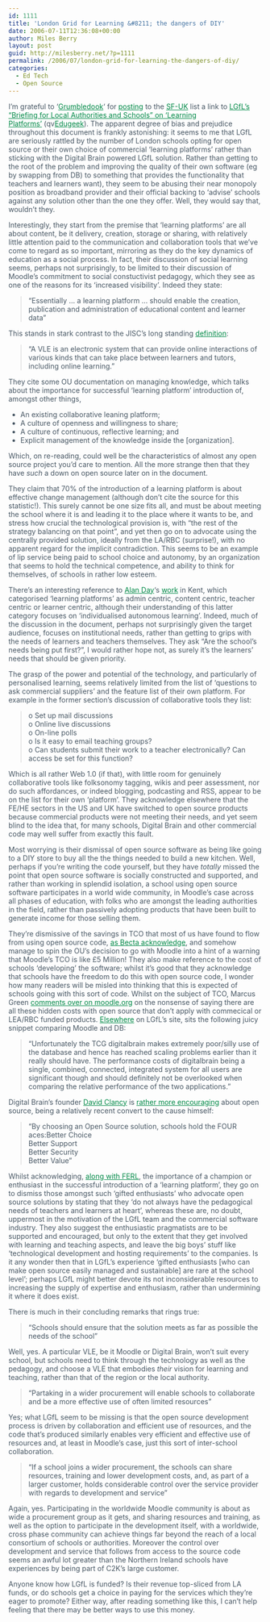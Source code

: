 ```yaml
---
id: 1111
title: 'London Grid for Learning &#8211; the dangers of DIY'
date: 2006-07-11T12:36:08+00:00
author: Miles Berry
layout: post
guid: http://milesberry.net/?p=1111
permalink: /2006/07/london-grid-for-learning-the-dangers-of-diy/
categories:
  - Ed Tech
  - Open Source
---
```

<p style="color: #495865;">
  I&#8217;m grateful to &#8216;<a style="color: #008947;" href="http://web.archive.org/web/20061102114756/http://www.edugeek.net/index.php?name=Blogs&mode=user&nick=GrumbleDook">Grumbledook</a>&#8216; for <a style="color: #008947;" href="http://web.archive.org/web/20061102114756/http://groups.google.com/group/sf-uk-discuss/browse_thread/thread/5dd2c6657a5538ee/fb2d27ad256f65f5#fb2d27ad256f65f5">posting</a> to the <a style="color: #008947;" href="http://web.archive.org/web/20061102114756/http://schoolforge.org.uk/">SF-UK</a> list a link to <a style="color: #008947;" href="http://web.archive.org/web/20061102114756/http://www.lgfl.net/lgfl/sections/learningplatform/homepage/documents/learning%20platforms%20document.doc">LGfL&#8217;s &#8220;Briefing for Local Authorities and Schools&#8221; on &#8216;Learning Platforms&#8217;</a> (qv<a style="color: #008947;" href="http://web.archive.org/web/20061102114756/http://www.edugeek.net/index.php?name=Forums&file=viewtopic&t=3610">Edugeek</a>). The apparent degree of bias and prejudice throughout this document is frankly astonishing: it seems to me that LGfL are seriously rattled by the number of London schools opting for open source or their own choice of commercial &#8216;learning platforms&#8217; rather than sticking with the Digital Brain powered LGfL solution. Rather than getting to the root of the problem and improving the quality of their own software (eg by swapping from DB) to something that provides the functionality that teachers and learners want), they seem to be abusing their near monopoly position as broadband provider and their official backing to &#8216;advise&#8217; schools against any solution other than the one they offer. Well, they would say that, wouldn&#8217;t they.
</p>

<p style="color: #495865;">
  Interestingly, they start from the premise that &#8216;learning platforms&#8217; are all about content, be it delivery, creation, storage or sharing, with relatively little attention paid to the communication and collaboration tools that we&#8217;ve come to regard as so important, mirroring as they do the key dynamics of education as a social process. In fact, their discussion of social learning seems, perhaps not surprisingly, to be limited to their discussion of Moodle&#8217;s commitment to social constuctivist pedagogy, which they see as one of the reasons for its &#8216;increased visibility&#8217;. Indeed they state:
</p>

<blockquote style="color: #495865;">
  <p>
    &#8220;Essentially &#8230; a learning platform &#8230; should enable the creation, publication and administration of educational content and learner data&#8221;
  </p>
</blockquote>

<p style="color: #495865;">
  This stands in stark contrast to the JISC&#8217;s long standing <a style="color: #008947;" href="http://web.archive.org/web/20061102114756/http://www.jisc.ac.uk/index.cfm?name=issue_vle_mle">definition</a>:
</p>

<blockquote style="color: #495865;">
  <p>
    &#8220;A VLE is an electronic system that can provide online interactions of various kinds that can take place between learners and tutors, including online learning.&#8221;
  </p>
</blockquote>

<p style="color: #495865;">
  They cite some OU documentation on managing knowledge, which talks about the importance for successful &#8216;learning platform&#8217; introduction of, amongst other things,
</p>

<ul style="color: #495865;">
  <li>
    An existing collaborative leaning platform;
  </li>
  <li>
    A culture of openness and willingness to share;
  </li>
  <li>
    A culture of continuous, reflective learning; and
  </li>
  <li>
    Explicit management of the knowledge inside the [organization].
  </li>
</ul>

<p style="color: #495865;">
  Which, on re-reading, could well be the characteristics of almost any open source project you&#8217;d care to mention. All the more strange then that they have <em>such</em> a down on open source later on in the document.
</p>

<p style="color: #495865;">
  They claim that 70% of the introduction of a learning platform is about effective change management (although don&#8217;t cite the source for this statistic!). This surely cannot be one size fits all, and must be about meeting the school where it is and leading it to the place where it wants to be, and stress how crucial the technological provision is, with &#8220;the rest of the strategy balancing on that point&#8221;, and yet then go on to advocate using the centrally provided solution, ideally from the LA/RBC (surprise!), with no apparent regard for the implicit contradiction. This seems to be an example of lip service being paid to school choice and autonomy, by an organization that seems to hold the technical competence, and ability to think for themselves, of schools in rather low esteem.
</p>

<p style="color: #495865;">
  There&#8217;s an interesting reference to <a style="color: #008947;" href="http://web.archive.org/web/20061102114756/http://clusterweb.org.uk/cs/community/kcc_digital_curriculum/default.aspx">Alan Day</a>&#8216;s <a style="color: #008947;" href="http://web.archive.org/web/20061102114756/http://www.clusterweb.org.uk/docs/LPAdvGuid_260506.pdf">work</a> in Kent, which categorised &#8216;learning platforms&#8217; as admin centric, content centric, teacher centric or learner centric, although their understanding of this latter category focuses on &#8216;individualised autonomous learning&#8217;. Indeed, much of the discussion in the document, perhaps not surprisingly given the target audience, focuses on institutional needs, rather than getting to grips with the needs of learners and teachers themselves. They ask &#8220;Are the school&#8217;s needs being put first?&#8221;, I would rather hope not, as surely it&#8217;s the learners&#8217; needs that should be given priority.
</p>

<p style="color: #495865;">
  The grasp of the power and potential of the technology, and particularly of personalised learning, seems relatively limited from the list of &#8216;questions to ask commercial suppliers&#8217; and the feature list of their own platform. For example in the former section&#8217;s discussion of collaborative tools they list:
</p>

<blockquote style="color: #495865;">
  <p>
    o Set up mail discussions<br /> o Online live discussions<br /> o On-line polls<br /> o Is it easy to email teaching groups?<br /> o Can students submit their work to a teacher electronically? Can access be set for this function?
  </p>
</blockquote>

<p style="color: #495865;">
  Which is all rather Web 1.0 (if that), with little room for genuinely collaborative tools like folksonomy tagging, wikis and peer assessment, nor do such affordances, or indeed blogging, podcasting and RSS, appear to be on the list for their own &#8216;platform&#8217;. They acknowledge elsewhere that the FE/HE sectors in the US and UK have switched to open source products because commercial products were not meeting their needs, and yet seem blind to the idea that, for many schools, Digital Brain and other commercial code may well suffer from exactly this fault.
</p>

<p style="color: #495865;">
  Most worrying is their dismissal of open source software as being like going to a DIY store to buy all the the things needed to build a new kitchen. Well, perhaps if you&#8217;re writing the code yourself, but they have <em>totally</em> missed the point that open source software is socially constructed and supported, and rather than working in splendid isolation, a school using open source software participates in a world wide community, in Moodle&#8217;s case across all phases of education, with folks who are amongst the leading authorities in the field, rather than passively adopting products that have been built to generate income for those selling them.
</p>

<p style="color: #495865;">
  They&#8217;re dismissive of the savings in TCO that most of us have found to flow from using open source code, <a style="color: #008947;" href="http://web.archive.org/web/20061102114756/http://www.becta.org.uk/corporate/publications/documents/BEC5606_Full_report18.pdf">as Becta acknowledge</a>, and somehow manage to spin the OU&#8217;s decision to go with Moodle into a hint of a warning that Moodle&#8217;s TCO is like £5 Million! They also make reference to the cost of schools &#8216;developing&#8217; the software; whilst it&#8217;s good that they acknowledge that schools have the freedom to do this with open source code, I wonder how many readers will be misled into thinking that this is expected of schools going with this sort of code. Whilst on the subject of TCO, Marcus Green <a style="color: #008947;" href="http://web.archive.org/web/20061102114756/http://moodle.org/mod/forum/discuss.php?d=49528#226501">comments over on moodle.org</a> on the nonsense of saying there are all these hidden costs with open source that don&#8217;t apply with commecical or LEA/RBC funded products. <a style="color: #008947;" href="http://web.archive.org/web/20061102114756/http://www.lgfl.net/david/GATE_A_FEB_2005/Moodle%20Notes.doc">Elsewhere</a> on LGfL&#8217;s site, sits the following juicy snippet comparing Moodle and DB:
</p>

<blockquote style="color: #495865;">
  <p>
    &#8220;Unfortunately the TCG digitalbrain makes extremely poor/silly use of the database and hence has reached scaling problems earlier than it really should have. The performance costs of digitalbrain being a single, combined, connected, integrated system for all users are significant though and should definitely not be overlooked when comparing the relative performance of the two applications.&#8221;
  </p>
</blockquote>

<p style="color: #495865;">
  Digital Brain&#8217;s founder <a style="color: #008947;" href="http://web.archive.org/web/20061102114756/http://www.sosuk.org/content.php?page=about%20us">David Clancy</a> is <a style="color: #008947;" href="http://web.archive.org/web/20061102114756/http://www.sosuk.org/content.php?page=whyopensource">rather more encouraging</a> about open source, being a relatively recent convert to the cause himself:
</p>

<blockquote style="color: #495865;">
  <p>
    &#8220;By choosing an Open Source solution, schools hold the FOUR aces:Better Choice<br /> Better Support<br /> Better Security<br /> Better Value&#8221;
  </p>
</blockquote>

<p style="color: #495865;">
  Whilst acknowledging, <a style="color: #008947;" href="http://web.archive.org/web/20061102114756/http://ferl.becta.org.uk/display.cfm?page=145">along with FERL</a>, the importance of a champion or enthusiast in the successful introduction of a &#8216;learning platform&#8217;, they go on to dismiss those amongst such &#8216;gifted enthusiasts&#8217; who advocate open source solutions by stating that they &#8216;do not always have the pedagogical needs of teachers and learners at heart&#8217;, whereas these are, no doubt, uppermost in the motivation of the LGfL team and the commercial software industry. They also suggest the enthusiastic pragmatists are to be supported and encouraged, but only to the extent that they get involved with learning and teaching aspects, and leave the big boys&#8217; stuff like &#8216;technological development and hosting requirements&#8217; to the companies. Is it any wonder then that in LGfL&#8217;s experience &#8216;gifted enthusiasts [who can make open source easily managed and sustainable] are rare at the school level&#8217;; perhaps LGfL might better devote its not inconsiderable resources to increasing the supply of expertise and enthusiasm, rather than undermining it where it does exist.
</p>

<p style="color: #495865;">
  There is much in their concluding remarks that rings true:
</p>

<blockquote style="color: #495865;">
  <p>
    &#8220;Schools should ensure that the solution meets as far as possible the needs of the school&#8221;
  </p>
</blockquote>

<p style="color: #495865;">
  Well, yes. A particular VLE, be it Moodle or Digital Brain, won&#8217;t suit every school, but schools need to think through the technology as well as the pedagogy, and choose a VLE that embodies <em>their</em> vision for learning and teaching, rather than that of the region or the local authority.
</p>

<blockquote style="color: #495865;">
  <p>
    &#8220;Partaking in a wider procurement will enable schools to collaborate and be a more effective use of often limited resources&#8221;
  </p>
</blockquote>

<p style="color: #495865;">
  Yes; what LGfL seem to be missing is that the open source development process is driven by collaboration and efficient use of resources, and the code that&#8217;s produced similarly enables very efficient and effective use of resources and, at least in Moodle&#8217;s case, just this sort of inter-school collaboration.
</p>

<blockquote style="color: #495865;">
  <p>
    &#8220;If a school joins a wider procurement, the schools can share resources, training and lower development costs, and, as part of a larger customer, holds considerable control over the service provider with regards to development and service&#8221;
  </p>
</blockquote>

<p style="color: #495865;">
  Again, yes. Participating in the worldwide Moodle community is about as wide a procurement group as it gets, and sharing resources and training, as well as the option to participate in the development itself, with a worldwide, cross phase community can achieve things far beyond the reach of a local consortium of schools or authorities. Moreover the control over development and service that follows from access to the source code seems an awful lot greater than the Northern Ireland schools have experiences by being part of C2K&#8217;s large customer.
</p>

<p style="color: #495865;">
  Anyone know how LGfL is funded? Is their revenue top-sliced from LA funds, or do schools get a choice in paying for the services which they&#8217;re eager to promote? Either way, after reading something like this, I can&#8217;t help feeling that there may be better ways to use this money.
</p>